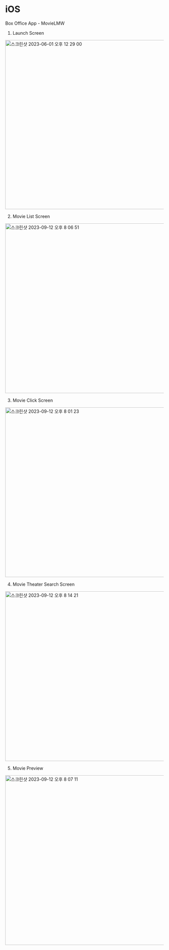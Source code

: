 # iOS

Box Office App - MovieLMW

1. Launch Screen
<img width="537" alt="스크린샷 2023-06-01 오후 12 29 00" src="https://github.com/zkvn99/iOS_MovieApp/assets/56884540/6060c497-f0c1-4ca5-b327-96e30c302f36">

2. Movie List Screen
<img width="539" alt="스크린샷 2023-09-12 오후 8 06 51" src="https://github.com/zkvn99/iOS-movie/assets/56884540/3e81eb72-a6c2-4cae-955f-0622e8b62ae7">

3. Movie Click Screen
<img width="539" alt="스크린샷 2023-09-12 오후 8 01 23" src="https://github.com/zkvn99/iOS-movie/assets/56884540/8cef8b1f-3d2a-4b5e-be06-52f6e5763897">

4. Movie Theater Search Screen
<img width="539" alt="스크린샷 2023-09-12 오후 8 14 21" src="https://github.com/zkvn99/iOS-movie/assets/56884540/b606967b-4f9d-4bd4-aa08-3d21d1b8caa5">

5. Movie Preview
<img width="539" alt="스크린샷 2023-09-12 오후 8 07 11" src="https://github.com/zkvn99/iOS-movie/assets/56884540/ad37f135-a1ed-409e-9aa2-681423424f96">
